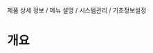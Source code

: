 <!--breadcrumb:제품 상세 정보 / 메뉴 설명 / 시스템관리 / 기초정보설정--><span class="md-breadcrumb">제품 상세 정보 / 메뉴 설명 / 시스템관리 / 기초정보설정</span>
# 개요
